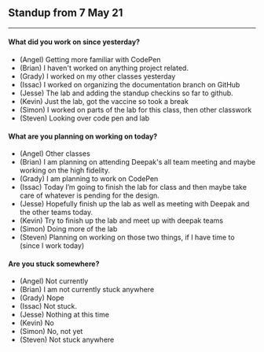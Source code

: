## Standup from 7 May 21

--- 

#### What did you work on since yesterday?
- (Angel) Getting more familiar with CodePen
- (Brian) I haven't worked on anything project related.
- (Grady) I worked on my other classes yesterday
- (Issac) I worked on organizing the documentation branch on GitHub
- (Jesse) The lab and adding the standup checkins so far to github.
- (Kevin) Just the lab, got the vaccine so took a break
- (Simon) I worked on parts of the lab for this class, then other classwork
- (Steven) Looking over code pen and lab 

#### What are you planning on working on today?
- (Angel) Other classes
- (Brian) I am planning on attending Deepak's all team meeting and maybe working on the high fidelity.
- (Grady) I am planning to work on CodePen
- (Issac) Today I’m going to finish the lab for class and then maybe take care of whatever is pending for the design. 
- (Jesse) Hopefully finish up the lab as well as meeting with Deepak and the other teams today.
- (Kevin) Try to finish up the lab and meet up with deepak teams
- (Simon) Doing more of the lab
- (Steven) Planning on working on those two things, if I have time to (since I work today)

#### Are you stuck somewhere?
- (Angel) Not currently
- (Brian) I am not currently stuck anywhere
- (Grady) Nope
- (Issac) Not stuck. 
- (Jesse) Nothing at this time
- (Kevin) No
- (Simon) No, not yet
- (Steven) Not stuck anywhere 